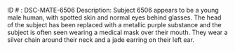 ID # : DSC-MATE-6506
Description: Subject 6506 appears to be a young male human, with spotted skin and normal eyes behind glasses. The head of the subject has been replaced with a metallic purple substance and the subject is often seen wearing a medical mask over their mouth. They wear a silver chain around their neck and a jade earring on their left ear. 